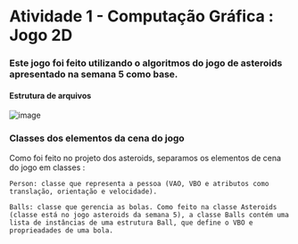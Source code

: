 # Atividade 1 - Computação Gráfica : Jogo 2D

### Este jogo foi feito utilizando o algoritmos do jogo de asteroids apresentado na semana 5 como base.

#### Estrutura de arquivos 

![image](https://user-images.githubusercontent.com/70021084/139538921-5720171e-3ecd-4560-bfc5-50c7f1fb4b45.png)
  

### Classes dos elementos da cena do jogo

Como foi feito no projeto dos asteroids, separamos os elementos de cena do jogo em classes :
  
    Person: classe que representa a pessoa (VAO, VBO e atributos como translação, orientação e velocidade).
   
    Balls: classe que gerencia as bolas. Como feito na classe Asteroids (classe está no jogo asteroids da semana 5), a classe Balls contém uma lista de instâncias de uma estrutura Ball, que define o VBO e proprieadades de uma bola.


